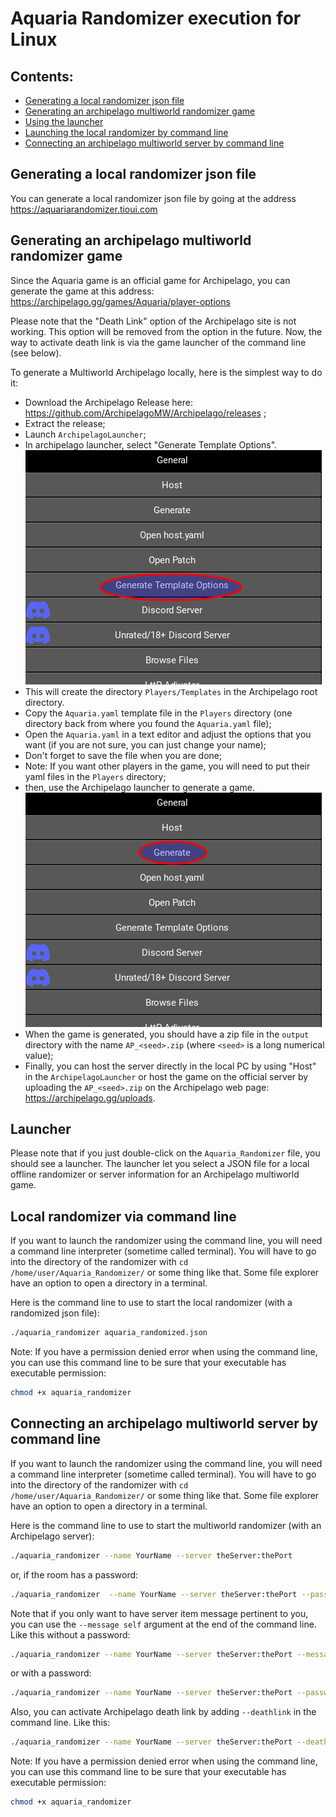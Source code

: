 # Aquaria Randomizer execution for Linux

## Contents:
* [Generating a local randomizer json file](#generating-a-local-randomizer-json-file)
* [Generating an archipelago multiworld randomizer game](#generating-an-archipelago-multiworld-randomizer-game)
* [Using the launcher](#launcher)
* [Launching the local randomizer by command line](#local-randomizer-via-command-line)
* [Connecting an archipelago multiworld server by command line](#connecting-an-archipelago-multiworld-server-by-command-line)

## Generating a local randomizer json file

You can generate a local randomizer json file by going at the address https://aquariarandomizer.tioui.com

## Generating an archipelago multiworld randomizer game

Since the Aquaria game is an official game for Archipelago, you can generate the game at this address: https://archipelago.gg/games/Aquaria/player-options

Please note that the "Death Link" option of the Archipelago site is not working. This option will be removed from the
option in the future. Now, the way to activate death link is via the game launcher of the command line (see below).

To generate a Multiworld Archipelago locally, here is the simplest way to do it:

* Download the Archipelago Release here: https://github.com/ArchipelagoMW/Archipelago/releases ;
* Extract the release;
* Launch `ArchipelagoLauncher`;
* In archipelago launcher, select "Generate Template Options".
![Generate Template Options](images/template_archipelago.png)
* This will create the directory `Players/Templates` in the Archipelago root directory.
* Copy the `Aquaria.yaml` template file in the `Players` directory (one directory back from where you found the `Aquaria.yaml` file);
* Open the `Aquaria.yaml` in a text editor and adjust the options that you want (if you are not sure, you can just change your name);
* Don't forget to save the file when you are done;
* Note: If you want other players in the game, you will need to put their yaml files in the `Players` directory;
* then, use the Archipelago launcher to generate a game.
![Generate Game](images/generate_archipelago.png)
* When the game is generated, you should have a zip file in the `output` directory with the name `AP_<seed>.zip` (where `<seed>` is a long numerical value);
* Finally, you can host the server directly in the local PC by using "Host" in the `ArchipelagoLauncher` or host the game on the official server by uploading the `AP_<seed>.zip` on the Archipelago web page: https://archipelago.gg/uploads.

## Launcher

Please note that if you just double-click on the `Aquaria_Randomizer` file, you should see a launcher. The launcher let you select a JSON file for a local offline randomizer or server information for an Archipelago multiworld game.

## Local randomizer via command line

If you want to launch the randomizer using the command line, you will need a command line interpreter (sometime called terminal). You will have to go into the directory of the randomizer with `cd /home/user/Aquaria_Randomizer/` or some thing like that. Some file explorer have an option to open a directory in a terminal.

Here is the command line to use to start the local randomizer (with a randomized json file):

```bash
./aquaria_randomizer aquaria_randomized.json
```
Note: If you have a permission denied error when using the command line, you can use this command line to be
sure that your executable has executable permission:

```bash
chmod +x aquaria_randomizer
```

## Connecting an archipelago multiworld server by command line

If you want to launch the randomizer using the command line, you will need a command line interpreter (sometime called terminal). You will have to go into the directory of the randomizer with `cd /home/user/Aquaria_Randomizer/` or some thing like that. Some file explorer have an option to open a directory in a terminal.

Here is the command line to use to start the multiworld randomizer (with an Archipelago server):

```bash
./aquaria_randomizer --name YourName --server theServer:thePort
```

or, if the room has a password:

```bash
./aquaria_randomizer  --name YourName --server theServer:thePort --password thePassword
```

Note that if you only want to have server item message pertinent to you, you can use the `--message self` argument at the end of the command line. Like this without a password:

```bash
./aquaria_randomizer --name YourName --server theServer:thePort --message self
```

or with a password:
```bash
./aquaria_randomizer --name YourName --server theServer:thePort --password thePassword --message self
```

Also, you can activate Archipelago death link by adding `--deathlink` in the command line. Like this:
```bash
./aquaria_randomizer --name YourName --server theServer:thePort --deathlink
```

Note: If you have a permission denied error when using the command line, you can use this command line to be
sure that your executable has executable permission:

```bash
chmod +x aquaria_randomizer
```


